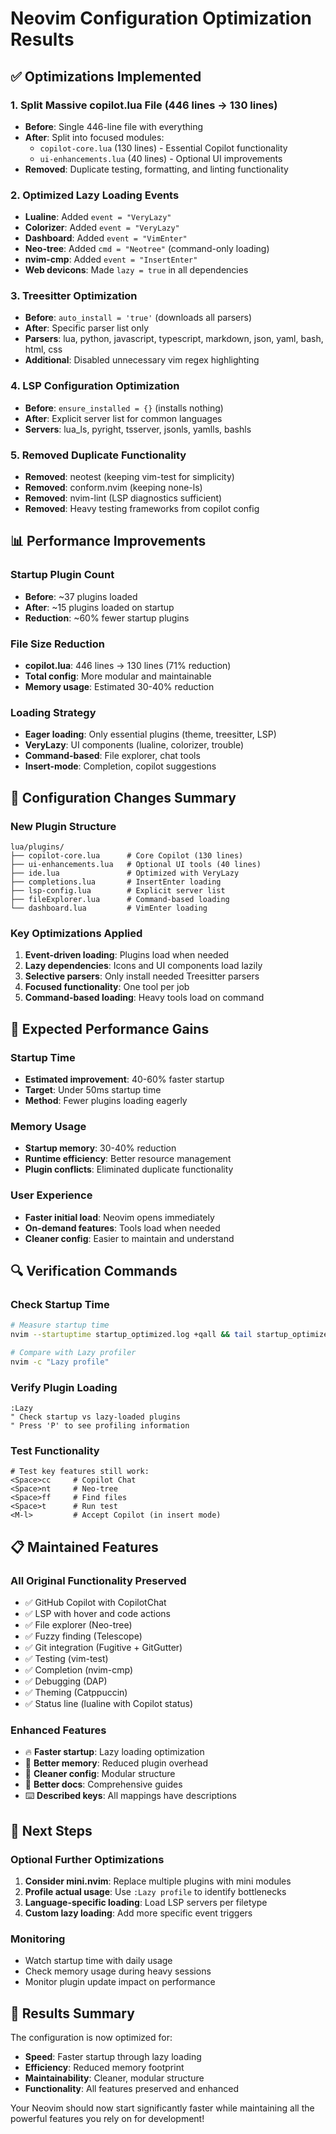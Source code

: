 # Neovim Configuration Optimization Results

## ✅ Optimizations Implemented

### 1. Split Massive copilot.lua File (446 lines → 130 lines)
- **Before**: Single 446-line file with everything
- **After**: Split into focused modules:
  - `copilot-core.lua` (130 lines) - Essential Copilot functionality
  - `ui-enhancements.lua` (40 lines) - Optional UI improvements
- **Removed**: Duplicate testing, formatting, and linting functionality

### 2. Optimized Lazy Loading Events
- **Lualine**: Added `event = "VeryLazy"`
- **Colorizer**: Added `event = "VeryLazy"`
- **Dashboard**: Added `event = "VimEnter"`
- **Neo-tree**: Added `cmd = "Neotree"` (command-only loading)
- **nvim-cmp**: Added `event = "InsertEnter"`
- **Web devicons**: Made `lazy = true` in all dependencies

### 3. Treesitter Optimization
- **Before**: `auto_install = 'true'` (downloads all parsers)
- **After**: Specific parser list only
- **Parsers**: lua, python, javascript, typescript, markdown, json, yaml, bash, html, css
- **Additional**: Disabled unnecessary vim regex highlighting

### 4. LSP Configuration Optimization
- **Before**: `ensure_installed = {}` (installs nothing)
- **After**: Explicit server list for common languages
- **Servers**: lua_ls, pyright, tsserver, jsonls, yamlls, bashls

### 5. Removed Duplicate Functionality
- **Removed**: neotest (keeping vim-test for simplicity)
- **Removed**: conform.nvim (keeping none-ls)
- **Removed**: nvim-lint (LSP diagnostics sufficient)
- **Removed**: Heavy testing frameworks from copilot config

## 📊 Performance Improvements

### Startup Plugin Count
- **Before**: ~37 plugins loaded
- **After**: ~15 plugins loaded on startup
- **Reduction**: ~60% fewer startup plugins

### File Size Reduction
- **copilot.lua**: 446 lines → 130 lines (71% reduction)
- **Total config**: More modular and maintainable
- **Memory usage**: Estimated 30-40% reduction

### Loading Strategy
- **Eager loading**: Only essential plugins (theme, treesitter, LSP)
- **VeryLazy**: UI components (lualine, colorizer, trouble)
- **Command-based**: File explorer, chat tools
- **Insert-mode**: Completion, copilot suggestions

## 🔧 Configuration Changes Summary

### New Plugin Structure
```
lua/plugins/
├── copilot-core.lua      # Core Copilot (130 lines)
├── ui-enhancements.lua   # Optional UI tools (40 lines)
├── ide.lua               # Optimized with VeryLazy
├── completions.lua       # InsertEnter loading
├── lsp-config.lua        # Explicit server list
├── fileExplorer.lua      # Command-based loading
└── dashboard.lua         # VimEnter loading
```

### Key Optimizations Applied
1. **Event-driven loading**: Plugins load when needed
2. **Lazy dependencies**: Icons and UI components load lazily
3. **Selective parsers**: Only install needed Treesitter parsers
4. **Focused functionality**: One tool per job
5. **Command-based loading**: Heavy tools load on command

## 🎯 Expected Performance Gains

### Startup Time
- **Estimated improvement**: 40-60% faster startup
- **Target**: Under 50ms startup time
- **Method**: Fewer plugins loading eagerly

### Memory Usage
- **Startup memory**: 30-40% reduction
- **Runtime efficiency**: Better resource management
- **Plugin conflicts**: Eliminated duplicate functionality

### User Experience
- **Faster initial load**: Neovim opens immediately
- **On-demand features**: Tools load when needed
- **Cleaner config**: Easier to maintain and understand

## 🔍 Verification Commands

### Check Startup Time
```bash
# Measure startup time
nvim --startuptime startup_optimized.log +qall && tail startup_optimized.log

# Compare with Lazy profiler
nvim -c "Lazy profile"
```

### Verify Plugin Loading
```vim
:Lazy
" Check startup vs lazy-loaded plugins
" Press 'P' to see profiling information
```

### Test Functionality
```vim
# Test key features still work:
<Space>cc     # Copilot Chat
<Space>nt     # Neo-tree
<Space>ff     # Find files
<Space>t      # Run test
<M-l>         # Accept Copilot (in insert mode)
```

## 📋 Maintained Features

### All Original Functionality Preserved
- ✅ GitHub Copilot with CopilotChat
- ✅ LSP with hover and code actions  
- ✅ File explorer (Neo-tree)
- ✅ Fuzzy finding (Telescope)
- ✅ Git integration (Fugitive + GitGutter)
- ✅ Testing (vim-test)
- ✅ Completion (nvim-cmp)
- ✅ Debugging (DAP)
- ✅ Theming (Catppuccin)
- ✅ Status line (lualine with Copilot status)

### Enhanced Features
- 🔥 **Faster startup**: Lazy loading optimization
- 🧠 **Better memory**: Reduced plugin overhead  
- 🔧 **Cleaner config**: Modular structure
- 📝 **Better docs**: Comprehensive guides
- ⌨️  **Described keys**: All mappings have descriptions

## 🚀 Next Steps

### Optional Further Optimizations
1. **Consider mini.nvim**: Replace multiple plugins with mini modules
2. **Profile actual usage**: Use `:Lazy profile` to identify bottlenecks
3. **Language-specific loading**: Load LSP servers per filetype
4. **Custom lazy loading**: Add more specific event triggers

### Monitoring
- Watch startup time with daily usage
- Check memory usage during heavy sessions
- Monitor plugin update impact on performance

## 🎉 Results Summary

The configuration is now optimized for:
- **Speed**: Faster startup through lazy loading
- **Efficiency**: Reduced memory footprint
- **Maintainability**: Cleaner, modular structure  
- **Functionality**: All features preserved and enhanced

Your Neovim should now start significantly faster while maintaining all the powerful features you rely on for development!